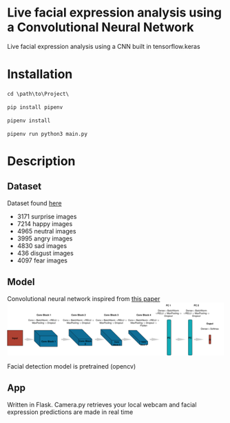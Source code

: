 # Live facial expression analysis using a Convolutional Neural Network
Live facial expression analysis using a CNN built in tensorflow.keras

# Installation
`cd \path\to\Project\`

`pip install pipenv`

`pipenv install`

`pipenv run python3 main.py`


# Description

## Dataset
Dataset found [here](https://www.kaggle.com/c/challenges-in-representation-learning-facial-expression-recognition-challenge/data)


* 3171 surprise images
* 7214 happy images
* 4965 neutral images
* 3995 angry images
* 4830 sad images
* 436 disgust images
* 4097 fear images

## Model

Convolutional neural network inspired from [this paper](https://arxiv.org/pdf/1307.0414.pdf)
![](model.png)

Facial detection model is pretrained (opencv)

## App

Written in Flask. Camera.py retrieves your local webcam and facial expression predictions are made in real time

